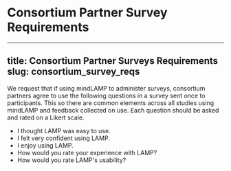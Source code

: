 # Consortium Partner Survey Requirements
---
title: Consortium Partner Surveys Requirements
slug: consortium_survey_reqs
---
We request that if using mindLAMP to administer surveys, consortium partners agree to use the following questions in a survey sent once to participants. This so there are common elements across all studies using mindLAMP and feedback collected on use. Each question should be asked and rated on a Likert scale.

- I thought LAMP was easy to use.
- I felt very confident using LAMP.
- I enjoy using LAMP.
- How would you rate your experience with LAMP?
- How would you rate LAMP's usability?
